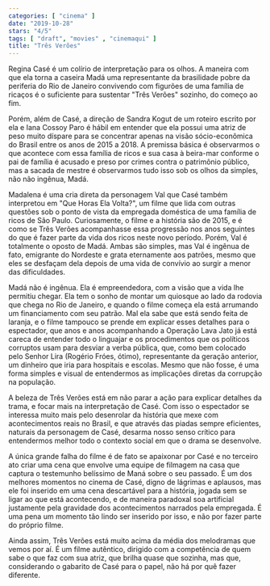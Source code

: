 ```yaml
---
categories: [ "cinema" ]
date: "2019-10-28"
stars: "4/5"
tags: [ "draft", "movies" , "cinemaqui" ]
title: "Três Verões"
---
```

Regina Casé é um colírio de interpretação para os olhos. A maneira
com que ela torna a caseira Madá uma representante da brasilidade pobre
da periferia do Rio de Janeiro convivendo com figurões de uma família
de ricaços é o suficiente para sustentar "Três Verões" sozinho,
do começo ao fim.

Porém, além de Casé, a direção de Sandra Kogut de um roteiro
escrito por ela e Iana Cossoy Paro é hábil em entender que ela possui
uma atriz de peso muito díspare para se concentrar apenas na visão
sócio-econômica do Brasil entre os anos de 2015 a 2018. A premissa
básica é observarmos o que acontece com essa família de ricos e
sua casa à beira-mar conforme o pai de família é acusado e preso
por crimes contra o patrimônio público, mas a sacada de mestre é
observarmos tudo isso sob os olhos da simples, não não ingênua, Madá.

Madalena é uma cria direta da personagem Val que Casé também
interpretou em "Que Horas Ela Volta?", um filme que lida com outras
questões sob o ponto de vista da empregada doméstica de uma família de
ricos de São Paulo. Curiosamente, o filme e a história são de 2015, e
é como se Três Verões acompanhasse essa progressão nos anos seguintes
do que é fazer parte da vida dos ricos neste novo período. Porém, Val
é totalmente o oposto de Madá. Ambas são simples, mas Val é ingênua
de fato, emigrante do Nordeste e grata eternamente aos patrões, mesmo
que eles se desfaçam dela depois de uma vida de convívio ao surgir a
menor das dificuldades.

Madá não é ingênua. Ela é empreendedora, com a visão que a vida lhe
permitiu chegar. Ela tem o sonho de montar um quiosque ao lado da rodovia
que chega no Rio de Janeiro, e quando o filme começa ela está arrumando
um financiamento com seu patrão. Mal ela sabe que está sendo feita de
laranja, e o filme tampouco se prende em explicar esses detalhes para o
espectador, que anos e anos acompanhando a Operação Lava Jato já está
careca de entender todo o linguajar e os procedimentos que os políticos
corruptos usam para desviar a verba pública, que, como bem colocado
pelo Senhor Lira (Rogério Fróes, ótimo), representante da geração
anterior, um dinheiro que iria para hospitais e escolas. Mesmo que não
fosse, é uma forma simples e visual de entendermos as implicações
diretas da corrupção na população.

A beleza de Três Verões está em não parar a ação para explicar
detalhes da trama, e focar mais na interpretação de Casé. Com isso
o espectador se interessa muito mais pelo desenrolar da história que
mexe com acontecimentos reais no Brasil, e que através das piadas
sempre eficientes, naturais da personagem de Casé, desarma nosso senso
crítico para entendermos melhor todo o contexto social em que o drama
se desenvolve.

A única grande falha do filme é de fato se apaixonar por Casé e no
terceiro ato criar uma cena que envolve uma equipe de filmagem na casa
que captura o testemunho belíssimo de Maná sobre o seu passado. É um
dos melhores momentos no cinema de Casé, digno de lágrimas e aplausos,
mas ele foi inserido em uma cena descartável para a história, jogada sem
se ligar ao que está acontecendo, e de maneira paradoxal soa artificial
justamente pela gravidade dos acontecimentos narrados pela empregada. É
uma pena um momento tão lindo ser inserido por isso, e não por fazer
parte do próprio filme.

Ainda assim, Três Verões está muito acima da média dos melodramas
que vemos por aí. É um filme autêntico, dirigido com a competência
de quem sabe o que faz com sua atriz, que brilha quase que sozinha,
mas que, considerando o gabarito de Casé para o papel, não há por
quê fazer diferente.

